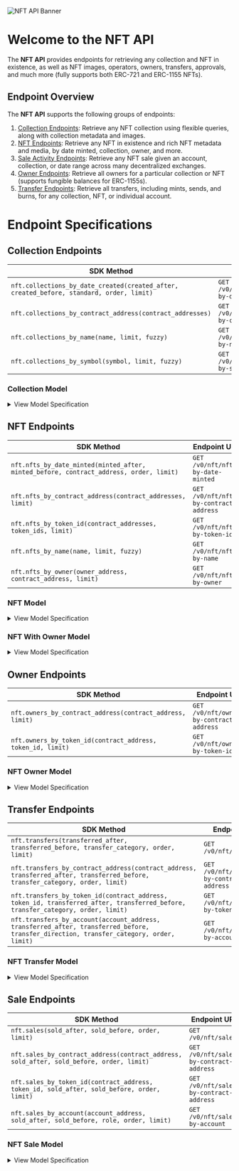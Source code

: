 ![NFT API Banner](https://files.readme.io/046350d-NFT_Docs_Banners.png)

# Welcome to the NFT API

The **NFT API** provides endpoints for retrieving any collection and NFT in existence, as well as NFT images, operators, owners, transfers, approvals, and much more (fully supports both ERC-721 and ERC-1155 NFTs).

## Endpoint Overview

The **NFT API** supports the following groups of endpoints:

1. [Collection Endpoints](https://github.com/TransposeData/transpose-python-sdk/blob/main/docs/nft.md#Collection-Endpoints): Retrieve any NFT collection using flexible queries, along with collection metadata and images.
2. [NFT Endpoints](https://github.com/TransposeData/transpose-python-sdk/blob/main/docs/nft.md#NFT-Endpoints): Retrieve any NFT in existence and rich NFT metadata and media, by date minted, collection, owner, and more.
3. [Sale Activity Endpoints](https://github.com/TransposeData/transpose-python-sdk/blob/main/docs/nft.md#Sale-Endpoints): Retrieve any NFT sale given an account, collection, or date range across many decentralized exchanges.
4. [Owner Endpoints](https://github.com/TransposeData/transpose-python-sdk/blob/main/docs/nft.md#Owner-Endpoints): Retrieve all owners for a particular collection or NFT (supports fungible balances for ERC-1155s).
5. [Transfer Endpoints](https://github.com/TransposeData/transpose-python-sdk/blob/main/docs/nft.md#Transfer-Endpoints): Retrieve all transfers, including mints, sends, and burns, for any collection, NFT, or individual account.

# Endpoint Specifications

## Collection Endpoints

| SDK Method                                                                               | Endpoint URL                                  | Returns            |
| ---------------------------------------------------------------------------------------- | --------------------------------------------- | ------------------ |
| `nft.collections_by_date_created(created_after, created_before, standard, order, limit)` | `GET /v0/nft/collections-by-date-created`     | `List[Collection]` |
| `nft.collections_by_contract_address(contract_addresses)`                                | `GET /v0/nft/collections-by-contract-address` | `List[Collection]` |
| `nft.collections_by_name(name, limit, fuzzy)`                                            | `GET /v0/nft/collections-by-name`             | `List[Collection]` |
| `nft.collections_by_symbol(symbol, limit, fuzzy)`                                        | `GET /v0/nft/collections-by-symbol`           | `List[Collection]` |

### Collection Model

<details>
<summary>View Model Specification</summary>

The **Collection Model** represents a single NFT collection. The **Collection Model** follows the following structure:

| Name              | Description                                                                                             | Type        |
| ----------------- | ------------------------------------------------------------------------------------------------------- | ----------- |
| contract_address  | Contract address of the collection.                                                                     | `string`    |
| name              | The collection's name.                                                                                  | `string`    |
| symbol            | The collection's symbol                                                                                 | `string`    |
| description       | The collection's description                                                                            | `string`    |
| created_timestamp | The collection's timestamp of creation (in ISO-8601 format).                                            | `date-time` |
| standard          | The collection's NFT standard (ERC-721 or ERC-1155)                                                     | `string`    |
| count             | The number of NFTs in the collection (NFTs minted minus NFTs burned).                                   | `integer`   |
| external_url      | The collection's website URL.                                                                           | `string`    |
| image_url         | The collection's icon image URL.                                                                        | `string`    |
| twitter_username  | The collection's Twitter username.                                                                      | `string`    |
| telegram_url      | The collection's Telegram URL.                                                                          | `string`    |
| discord_url       | The collection's Discord URL.                                                                           | `string`    |
| is_nsfw           | The collection's NSFW status.                                                                           | `boolean`   |
| opensea_slug      | The collection's OpenSea slug.                                                                          | `string`    |
| opensea_url       | The collection's OpenSea URL.                                                                           | `string`    |
| last_refreshed    | The timestamp at which the collection was last refreshed by the Transpose backend (in ISO-8601 format). | `date-time` |

</details>

## NFT Endpoints

| SDK Method                                                                                                  | Endpoint URL                           | Returns              |
| ----------------------------------------------------------------------------------------------------------- | -------------------------------------- | -------------------- |
| `nft.nfts_by_date_minted(minted_after, minted_before, contract_address, order, limit)` | `GET /v0/nft/nfts-by-date-minted`      | `List[NFT]`          |
| `nft.nfts_by_contract_address(contract_addresses, limit)`                              | `GET /v0/nft/nfts-by-contract-address` | `List[NFT]`          |
| `nft.nfts_by_token_id(contract_addresses, token_ids, limit)`                           | `GET /v0/nft/nfts-by-token-id`         | `List[NFT]`          |
| `nft.nfts_by_name(name, limit, fuzzy)`                                                 | `GET /v0/nft/nfts-by-name`             | `List[NFT]`          |
| `nft.nfts_by_owner(owner_address, contract_address, limit)`                                                 | `GET /v0/nft/nfts-by-owner`            | `List[NFTWithOwner]` |

### NFT Model

<details>
<summary>View Model Specification</summary>

The **NFT Model** represents a single NFT with included ownership data (i.e. the owner account and owner's balance). The **NFT Model** follows the following structure:

| Name             | Description                                                      | Type        |
| ---------------- | ---------------------------------------------------------------- | ----------- |
| contract_address | Contract address of the collection.                              | `string`    |
| token_id         | The token ID of the nft.                                         | `integer`   |
| name             | The collection's name.                                           | `string`    |
| description      | The collection's description                                     | `string`    |
| minted_timestamp | The NFT's mint timestamp (in ISO-8601 format).                   | `date-time` |
| supply           | The NFT's supply (zero if NFT has been burned).                  | `integer`   |
| image_url        | The NFT's cleaned image URL.                                     | `string`    |
| media_url        | The NFT's cleaned additional media URL.                          | `string`    |
| external_url     | The NFT's website URL.                                           | `string`    |
| properties       | The NFT's properties (also referred to as attributes or traits). | `object`    |
| metadata_url     | The NFT's cleaned metadata URL.                                  | `string`    |

</details>

### NFT With Owner Model

<details>
<summary>View Model Specification</summary>

The **NFT Model** represents a single NFT with included ownership data (i.e. the owner account and owner's balance). The **NFT Model** follows the following structure:

| Name             | Description                                                      | Type        |
| ---------------- | ---------------------------------------------------------------- | ----------- |
| contract_address | Contract address of the collection.                              | `string`    |
| token_id         | The token ID of the nft.                                         | `integer`   |
| name             | The collection's name.                                           | `string`    |
| description      | The collection's description.                                    | `string`    |
| minted_timestamp | The NFT's mint timestamp (in ISO-8601 format).                   | `date-time` |
| supply           | The NFT's supply (zero if NFT has been burned).                  | `integer`   |
| image_url        | The NFT's image cleaned URL.                                     | `string`    |
| media_url        | The NFT's cleaned additional media URL.                          | `string`    |
| external_url     | The NFT's website URL.                                           | `string`    |
| properties       | The NFT's properties (also referred to as attributes or traits). | `object`    |
| metadata_url     | The NFT's cleaned metadata URL.                                  | `string`    |
| owner            | The address of the owner.                                        | `string`    |
| balance          | The owner's balance for the nft.                                 | `integer`   |

</details>

## Owner Endpoints

| SDK Method                                                  | Endpoint URL                             | Returns          |
| ----------------------------------------------------------- | ---------------------------------------- | ---------------- |
| `nft.owners_by_contract_address(contract_address, limit)`   | `GET /v0/nft/owners-by-contract-address` | `List[NFTOwner]` |
| `nft.owners_by_token_id(contract_address, token_id, limit)` | `GET /v0/nft/owners-by-token-id`         | `List[NFTOwner]` |

### NFT Owner Model

<details>
<summary>View Model Specification</summary>

The **NFT Owner Model** represents a single NFT owner. The **NFT Owner Model** follows the following structure:

| Name             | Description                               | Type      |
| ---------------- | ----------------------------------------- | --------- |
| contract_address | Contract address of the NFT's collection. | `string`  |
| token_id         | The token ID of the nft.                  | `integer` |
| owner            | The address of the owner.                 | `string`  |
| balance          | The owner's balance for the nft.          | `integer` |

</details>

## Transfer Endpoints

| SDK Method                                                                                                                              | Endpoint URL                                | Returns             |
| --------------------------------------------------------------------------------------------------------------------------------------- | ------------------------------------------- | ------------------- |
| `nft.transfers(transferred_after, transferred_before, transfer_category, order, limit)`                                                 | `GET /v0/nft/transfers`                     | `List[NFTTransfer]` |
| `nft.transfers_by_contract_address(contract_address, transferred_after, transferred_before, transfer_category, order, limit)`           | `GET /v0/nft/transfers-by-contract-address` | `List[NFTTransfer]` |
| `nft.transfers_by_token_id(contract_address, token_id, transferred_after, transferred_before, transfer_category, order, limit)`         | `GET /v0/nft/transfers-by-token-id`         | `List[NFTTransfer]` |
| `nft.transfers_by_account(account_address, transferred_after, transferred_before, transfer_direction, transfer_category, order, limit)` | `GET /v0/nft/transfers-by-account`          | `List[NFTTransfer]` |

### NFT Transfer Model

<details>
<summary>View Model Specification</summary>

The **NFT Transfer Model** represents a single transfer of an nft. **The NFT Transfer Model** follows the following structure:

| Name             | Description                                                                       | Type        |
| ---------------- | --------------------------------------------------------------------------------- | ----------- |
| contract_address | The contract address of the ENS collection.                                       | `string`    |
| token_id         | The token ID of the ENS name.                                                     | `integer`   |
| block_number     | The block number at which the transfer occurred.                                  | `integer`   |
| log_index        | The log index at which the transfer occurred.                                     | `integer`   |
| transaction_hash | The transaction hash at which the transfer occurred.                              | `string`    |
| timestamp        | The timestamp of the transfer (in ISO-8601 format).                               | `date-time` |
| category         | The category of the ENS name transfer (one of `mint`, `send`, `burn`).            | `string`    |
| operator         | The address of the operator that performed the transfer (only for ERC-1155 NFTs). | `string`    |
| from             | The address of the sender.                                                        | `string`    |
| to               | The address of the receiver.                                                      | `string`    |
| quantity         | The quantity of NFTs transferred.                                                 | `integer`   |

</details>

## Sale Endpoints

| SDK Method                                                                                 | Endpoint URL                            | Returns         |
| ------------------------------------------------------------------------------------------ | --------------------------------------- | --------------- |
| `nft.sales(sold_after, sold_before, order, limit)`                                         | `GET /v0/nft/sales`                     | `List[NFTSale]` |
| `nft.sales_by_contract_address(contract_address, sold_after, sold_before, order, limit)`   | `GET /v0/nft/sales-by-contract-address` | `List[NFTSale]` |
| `nft.sales_by_token_id(contract_address, token_id, sold_after, sold_before, order, limit)` | `GET /v0/nft/sales-by-contract-address` | `List[NFTSale]` |
| `nft.sales_by_account(account_address, sold_after, sold_before, role, order, limit)`       | `GET /v0/nft/sales-by-account`          | `List[NFTSale]` |

### NFT Sale Model

<details>
<summary>View Model Specification</summary>

The **NFT Sale Model** represents a single NFT Sale on an exchange. The **NFT Sale Model** follows the following structure:

| Name                   | Description                                                                                   | Type        |
| ---------------------- | --------------------------------------------------------------------------------------------- | ----------- |
| contract_address       | Contract address of the NFT.                                                                  | `string`    |
| token_id               | Token ID of the NFT.                                                                          | `integer`   |
| block_number           | Block number at which the sale occurred.                                                      | `integer`   |
| log_index              | Log index at which the sale occurred.                                                         | `integer`   |
| transaction_hash       | Transaction hash at which the sale occurred.                                                  | `string`    |
| timestamp              | Timestamp of the sale (in ISO-8601 format).                                                   | `date-time` |
| exchange_name          | Name of the exchange where the sale occurred.                                                 | `string`    |
| contract_version       | The version of the exchange contract that hosted the NFT sale.                                | `string`    |
| is_multi_token_sale    | Whether the sale is a multi-token sale.                                                       | `boolean`   |
| multi_token_sale_index | Whether the sale is a multi-token sale, including more than one unique NFT.                   | `integer`   |
| quantity               | The quantity of the NFT sold.                                                                 | `integer`   |
| payment_token          | The payment token used for the sale.                                                          | `string`    |
| price                  | The total value of this sale in the payment token (formatted with the smallest denomination). | `integer`   |
| eth_price              | The total value of this sale in ETH.                                                          | `integer`   |
| usd_price              | The total value of this sale in USD.                                                          | `integer`   |
| buyer                  | The address of the buyer.                                                                     | `string`    |
| seller                 | The address of the seller.                                                                    | `string`    |

</details>

